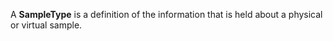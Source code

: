 <a name="sampleTypes"></a>A **SampleType** is a definition of the information that is held about a physical or virtual sample.


